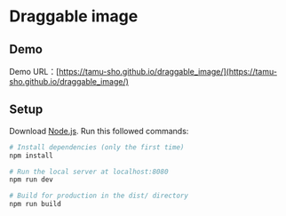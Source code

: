 # Draggable image

## Demo

Demo URL：[https://tamu-sho.github.io/draggable_image/](https://tamu-sho.github.io/draggable_image/)

## Setup

Download [Node.js](https://nodejs.org/en/download/).
Run this followed commands:

```bash
# Install dependencies (only the first time)
npm install

# Run the local server at localhost:8080
npm run dev

# Build for production in the dist/ directory
npm run build
```
